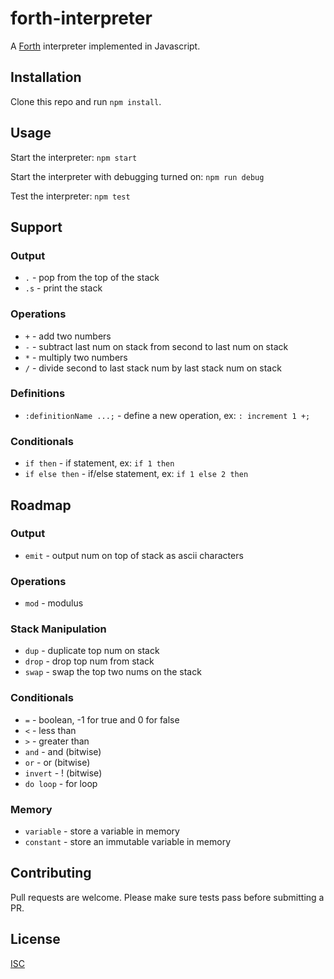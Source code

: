 # forth-interpreter

A [Forth](https://en.wikipedia.org/wiki/Forth_(programming_language)) interpreter implemented in Javascript.

## Installation

Clone this repo and run `npm install`.

## Usage

Start the interpreter: `npm start`

Start the interpreter with debugging turned on: `npm run debug`

Test the interpreter: `npm test`

## Support
### Output
- `.` - pop from the top of the stack
- `.s` - print the stack

### Operations
- `+` - add two numbers
- `-` - subtract last num on stack from second to last num on stack
- `*` - multiply two numbers
- `/` - divide second to last stack num by last stack num on stack

### Definitions
- `:definitionName ...;` - define a new operation, ex: `: increment 1 +;`

### Conditionals
- `if then` - if statement, ex: `if 1 then`
- `if else then` - if/else statement, ex: `if 1 else 2 then`

## Roadmap
### Output
- `emit` - output num on top of stack as ascii characters

### Operations
- `mod` - modulus

### Stack Manipulation
- `dup` - duplicate top num on stack
- `drop` - drop top num from stack
- `swap` - swap the top two nums on the stack

### Conditionals
- `=` - boolean, -1 for true and 0 for false
- `<` - less than
- `>` - greater than
- `and` - and (bitwise)
- `or` - or (bitwise)
- `invert` - ! (bitwise)
- `do loop` - for loop

### Memory
- `variable` - store a variable in memory
- `constant` - store an immutable variable in memory

## Contributing
Pull requests are welcome. Please make sure tests pass before submitting a PR.

## License
[ISC](https://choosealicense.com/licenses/isc/)